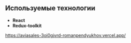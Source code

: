 ## Используемые технологии
* **React** 
* **Redux-toolkit** 


https://aviasales-3oi0gjvrd-romanpendyukhov.vercel.app/
